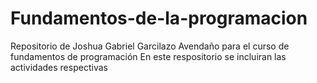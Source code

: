 # Fundamentos-de-la-programacion
Repositorio de Joshua Gabriel Garcilazo Avendaño para el curso de fundamentos de programación
En este respositorio se incluiran las actividades respectivas
